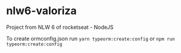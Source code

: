 # nlw6-valoriza
Project from NLW 6 of rocketseat - NodeJS

To create ormconfig.json run `yarn typeorm:create:config` or `npm run typeorm:create:config`

